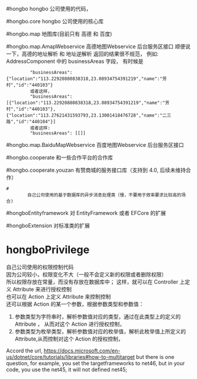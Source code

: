 #hongbo
hongbo 公司使用的代码，

#hongbo.core
hongbo 公司使用的核心库



#hongbo.map
	地图库(目前只有 高德 和 百度)

#hongbo.map.AmapWebservice 
	    高德地图Webservice 后台服务区接口
		 顺便说一下，高德的地址解析 和 地址逆解析 返回的结果很不规范，
		 例如:
			 AddressComponent 中的  businessAreas 字段，
			 有时候是 

			 "businessAreas":{"location":"113.22920880838318,23.08934754391219","name":"芳村","id":"440103"}  
			 或者这样，
			 "businessAreas":[{"location":"113.22920880838318,23.08934754391219","name":"芳村","id":"440103"},{"location":"113.27621431593793,23.13001418476728","name":"二三路","id":"440104"}]  
			 或者这样:
			 "businessAreas": [[]]  

#hongbo.map.BaiduMapWebservice
	百度地图Webservice 后台服务区接口

#hongbo.cooperate
	和一些合作平台的合作库

#hongbo.cooperate.youzan
	有赞商城的服务接口库（支持到 4.0, 后续未维持合作）


	#
			自己公司使用的基于数据库的异步消息处理类（慢，不要用于效率要求比较高的场合)

#hongboEntityframework
对 EntityFramework 或者 EFCore 的扩展


#hongboExtension
对标准类的扩展


# hongboPrivilege
自己公司使用的权限控制代码  
因为公司较小，权限变化不大（一般不会定义新的权限或者删除权限）  
所以权限存放在常量，而没有存放在数据库中；
这样，就可以在 Controller 上定义 Attribute 来进行授权控制      
也可以在 Action 上定义 Attribute 来控制控制  
还可以根据 Action 的某一个参数，根据参数类型和参数值：   
1. 参数类型为字符串时，解析参数值对应的类型，通过在此类型上的定义的 Attribute ， 从而对这个 Action 进行授权控制，    
2. 参数类型为枚举类型，解析参数值对应的枚举值，解析此枚举值上所定义的Attribute,从而控制对这个 Action 的授权控制，  

Accord the url, https://docs.microsoft.com/en-us/dotnet/core/tutorials/libraries#how-to-multitarget
but there is one question, for example, you set the targetframeworks to net46, but in your code, you use the net45, it will not defined net45;